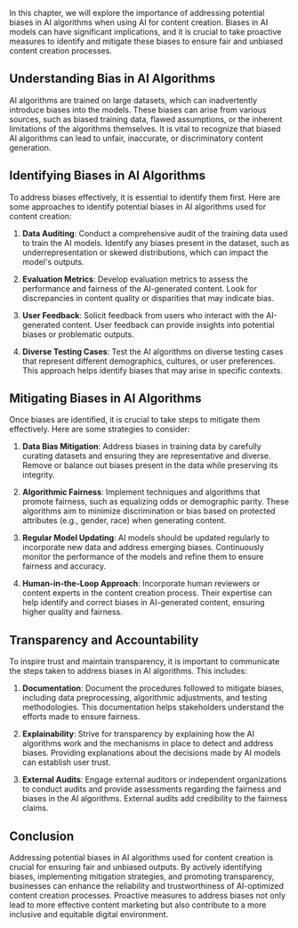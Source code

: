 

In this chapter, we will explore the importance of addressing potential biases in AI algorithms when using AI for content creation. Biases in AI models can have significant implications, and it is crucial to take proactive measures to identify and mitigate these biases to ensure fair and unbiased content creation processes.

## Understanding Bias in AI Algorithms

AI algorithms are trained on large datasets, which can inadvertently introduce biases into the models. These biases can arise from various sources, such as biased training data, flawed assumptions, or the inherent limitations of the algorithms themselves. It is vital to recognize that biased AI algorithms can lead to unfair, inaccurate, or discriminatory content generation.

## Identifying Biases in AI Algorithms

To address biases effectively, it is essential to identify them first. Here are some approaches to identify potential biases in AI algorithms used for content creation:

1. **Data Auditing**: Conduct a comprehensive audit of the training data used to train the AI models. Identify any biases present in the dataset, such as underrepresentation or skewed distributions, which can impact the model's outputs.
    
2. **Evaluation Metrics**: Develop evaluation metrics to assess the performance and fairness of the AI-generated content. Look for discrepancies in content quality or disparities that may indicate bias.
    
3. **User Feedback**: Solicit feedback from users who interact with the AI-generated content. User feedback can provide insights into potential biases or problematic outputs.
    
4. **Diverse Testing Cases**: Test the AI algorithms on diverse testing cases that represent different demographics, cultures, or user preferences. This approach helps identify biases that may arise in specific contexts.
    

## Mitigating Biases in AI Algorithms

Once biases are identified, it is crucial to take steps to mitigate them effectively. Here are some strategies to consider:

1. **Data Bias Mitigation**: Address biases in training data by carefully curating datasets and ensuring they are representative and diverse. Remove or balance out biases present in the data while preserving its integrity.
    
2. **Algorithmic Fairness**: Implement techniques and algorithms that promote fairness, such as equalizing odds or demographic parity. These algorithms aim to minimize discrimination or bias based on protected attributes (e.g., gender, race) when generating content.
    
3. **Regular Model Updating**: AI models should be updated regularly to incorporate new data and address emerging biases. Continuously monitor the performance of the models and refine them to ensure fairness and accuracy.
    
4. **Human-in-the-Loop Approach**: Incorporate human reviewers or content experts in the content creation process. Their expertise can help identify and correct biases in AI-generated content, ensuring higher quality and fairness.
    

## Transparency and Accountability

To inspire trust and maintain transparency, it is important to communicate the steps taken to address biases in AI algorithms. This includes:

1. **Documentation**: Document the procedures followed to mitigate biases, including data preprocessing, algorithmic adjustments, and testing methodologies. This documentation helps stakeholders understand the efforts made to ensure fairness.
    
2. **Explainability**: Strive for transparency by explaining how the AI algorithms work and the mechanisms in place to detect and address biases. Providing explanations about the decisions made by AI models can establish user trust.
    
3. **External Audits**: Engage external auditors or independent organizations to conduct audits and provide assessments regarding the fairness and biases in the AI algorithms. External audits add credibility to the fairness claims.
    

## Conclusion

Addressing potential biases in AI algorithms used for content creation is crucial for ensuring fair and unbiased outputs. By actively identifying biases, implementing mitigation strategies, and promoting transparency, businesses can enhance the reliability and trustworthiness of AI-optimized content creation processes. Proactive measures to address biases not only lead to more effective content marketing but also contribute to a more inclusive and equitable digital environment.
